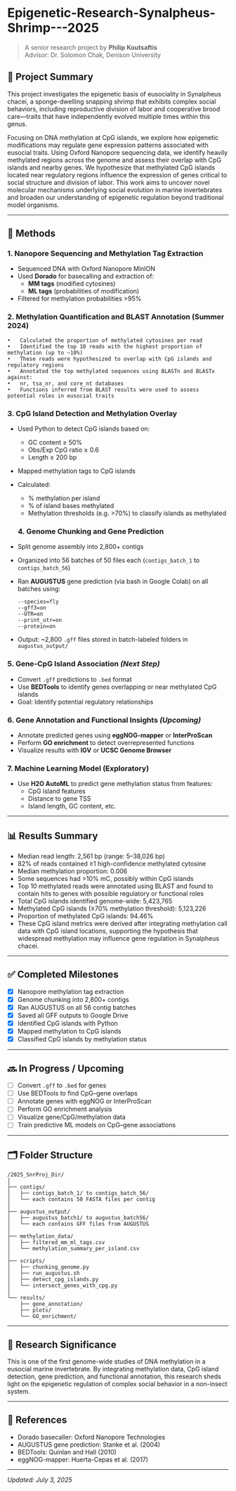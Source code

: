 # Epigenetic-Research-Synalpheus-Shrimp---2025
> A senior research project by **Philip Koutsaftis**  
> Advisor: Dr. Solomon Chak, Denison University

## 🧠 Project Summary

This project investigates the epigenetic basis of eusociality in Synalpheus chacei, a sponge-dwelling snapping shrimp that exhibits complex social behaviors, including reproductive division of labor and cooperative brood care—traits that have independently evolved multiple times within this genus.

Focusing on DNA methylation at CpG islands, we explore how epigenetic modifications may regulate gene expression patterns associated with eusocial traits. Using Oxford Nanopore sequencing data, we identify heavily methylated regions across the genome and assess their overlap with CpG islands and nearby genes. We hypothesize that methylated CpG islands located near regulatory regions influence the expression of genes critical to social structure and division of labor. This work aims to uncover novel molecular mechanisms underlying social evolution in marine invertebrates and broaden our understanding of epigenetic regulation beyond traditional model organisms.

---

## 🔬 Methods

### 1. **Nanopore Sequencing and Methylation Tag Extraction**
- Sequenced DNA with Oxford Nanopore MinION
- Used **Dorado** for basecalling and extraction of:
  - **MM tags** (modified cytosines)
  - **ML tags** (probabilities of modification)
- Filtered for methylation probabilities >95%

### 2. Methylation Quantification and BLAST Annotation (Summer 2024)
	•	Calculated the proportion of methylated cytosines per read
	•	Identified the top 10 reads with the highest proportion of methylation (up to ~10%)
	•	These reads were hypothesized to overlap with CpG islands and regulatory regions
	•	Annotated the top methylated sequences using BLASTn and BLASTx against:
	•	nr, tsa_nr, and core_nt databases
	•	Functions inferred from BLAST results were used to assess potential roles in eusocial traits

### 3. **CpG Island Detection and Methylation Overlay**
- Used Python to detect CpG islands based on:
  - GC content ≥ 50%
  - Obs/Exp CpG ratio ≥ 0.6
  - Length ≥ 200 bp
- Mapped methylation tags to CpG islands
- Calculated:
  - % methylation per island
  - % of island bases methylated
  - Methylation thresholds (e.g. >70%) to classify islands as methylated

  ### 4. **Genome Chunking and Gene Prediction**
- Split genome assembly into 2,800+ contigs
- Organized into 56 batches of 50 files each (`contigs_batch_1` to `contigs_batch_56`)
- Ran **AUGUSTUS** gene prediction (via bash in Google Colab) on all batches using:
  ```
  --species=fly
  --gff3=on
  --UTR=on
  --print_utr=on
  --protein=on
  ```
- Output: ~2,800 `.gff` files stored in batch-labeled folders in `augustus_output/`

### 5. **Gene-CpG Island Association** *(Next Step)*
- Convert `.gff` predictions to `.bed` format
- Use **BEDTools** to identify genes overlapping or near methylated CpG islands
- Goal: Identify potential regulatory relationships

### 6. **Gene Annotation and Functional Insights** *(Upcoming)*
- Annotate predicted genes using **eggNOG-mapper** or **InterProScan**
- Perform **GO enrichment** to detect overrepresented functions
- Visualize results with **IGV** or **UCSC Genome Browser**

### 7. **Machine Learning Model (Exploratory)**
- Use **H2O AutoML** to predict gene methylation status from features:
  - CpG island features
  - Distance to gene TSS
  - Island length, GC content, etc.

---

## 📊 Results Summary

- Median read length: 2,561 bp (range: 5–38,026 bp)
- 82% of reads contained ≥1 high-confidence methylated cytosine
- Median methylation proportion: 0.006
- Some sequences had >10% mC, possibly within CpG islands
- Top 10 methylated reads were annotated using BLAST and found to contain hits to genes with possible regulatory or functional roles
- Total CpG islands identified genome-wide: 5,423,765
- Methylated CpG islands (≥70% methylation threshold): 5,123,226
- Proportion of methylated CpG islands: 94.46%
- These CpG island metrics were derived after integrating methylation call data with CpG island locations, supporting the hypothesis that widespread methylation may influence gene regulation in Synalpheus chacei.

---

## ✅ Completed Milestones

- [x] Nanopore methylation tag extraction
- [x] Genome chunking into 2,800+ contigs
- [x] Ran AUGUSTUS on all 56 contig batches
- [x] Saved all GFF outputs to Google Drive
- [x] Identified CpG islands with Python
- [x] Mapped methylation to CpG islands
- [x] Classified CpG islands by methylation status

---

## 🔜 In Progress / Upcoming

- [ ] Convert `.gff` to `.bed` for genes
- [ ] Use BEDTools to find CpG–gene overlaps
- [ ] Annotate genes with eggNOG or InterProScan
- [ ] Perform GO enrichment analysis
- [ ] Visualize gene/CpG/methylation data
- [ ] Train predictive ML models on CpG–gene associations

---

## 🗂 Folder Structure

```
/2025_SnrProj_Dir/
│
├── contigs/
│   ├── contigs_batch_1/ to contigs_batch_56/
│   └── each contains 50 FASTA files per contig
│
├── augustus_output/
│   ├── augustus_batch1/ to augustus_batch56/
│   └── each contains GFF files from AUGUSTUS
│
├── methylation_data/
│   ├── filtered_mm_ml_tags.csv
│   └── methylation_summary_per_island.csv
│
├── scripts/
│   ├── chunking_genome.py
│   ├── run_augustus.sh
│   ├── detect_cpg_islands.py
│   └── intersect_genes_with_cpg.py
│
└── results/
    ├── gene_annotation/
    ├── plots/
    └── GO_enrichment/
```

---

## 🧠 Research Significance

This is one of the first genome-wide studies of DNA methylation in a eusocial marine invertebrate. By integrating methylation data, CpG island detection, gene prediction, and functional annotation, this research sheds light on the epigenetic regulation of complex social behavior in a non-insect system.

---

## 🧾 References

- Dorado basecaller: Oxford Nanopore Technologies
- AUGUSTUS gene prediction: Stanke et al. (2004)
- BEDTools: Quinlan and Hall (2010)
- eggNOG-mapper: Huerta-Cepas et al. (2017)

---

*Updated: July 3, 2025*
